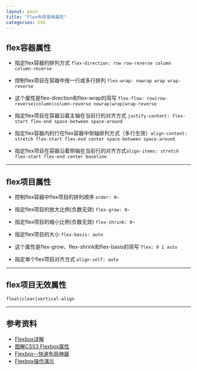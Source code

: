 ```yaml
---
layout: post
title: "Flex布局常用属性"
categories: CSS
---
```


## flex容器属性

* 指定flex容器的排列方式 `flex-direction: row row-reverse column column-reverse`

* 控制flex项目在容器中按一行或多行排列 `flex-wrap: nowrap wrap wrap-reverse`

* 这个属性是flex-direction和flex-wrap的简写 `flex-flow: row|row-reverse|column|column-reverse nowrap|wrap|wrap-reverse`

* 指定flex项目在容器沿着主轴在当前行的对齐方式 `justify-content: flex-start flex-end space-between space-around`

* 指定flex容器内的行在flex容器中侧轴排列方式（多行生效）`align-content: stretch flex-start flex-end center space-between space-around`

* 指定flex项目在容器沿着侧轴在当前行的对齐方式`align-items: stretch flex-start flex-end center baseline`

---

## flex项目属性

* 控制flex容器中flex项目的排列顺序 `order: 0~`

* 指定flex项目的放大比例(负数无效) `flex-grow: 0~`

* 指定flex项目的缩小比例(负数无效) `flex-shrink: 0~`

* 指定flex项目的大小 `flex-basis: auto` 

* 这个属性是flex-grow、flex-shrink和flex-basis的简写 `flex: 0 1 auto`

* 指定单个flex项目对齐方式 `align-self: auto`

---

## flex项目无效属性

`float|clear|vertical-align`

---

## 参考资料

* [Flexbox详解](https://segmentfault.com/a/1190000002910324)
* [图解CSS3 Flexbox属性](http://www.w3cplus.com/css3/a-visual-guide-to-css3-flexbox-properties.html)
* [Flexbox--快速布局神器](http://www.w3cplus.com/css3/flexbox-basics.html)
* [Flexbox操作演示](https://demos.scotch.io/visual-guide-to-css3-flexbox-flexbox-playground/demos/)














